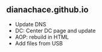 

## dianachace.github.io

* Update DNS
* DC: Center DC page and update
* AOP: rebuild in HTML
* Add files from USB

